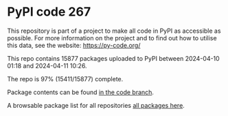 # PyPI code 267

This repository is part of a project to make all code in PyPI as accessible as possible. For more information 
on the project and to find out how to utilise this data, see the website: https://py-code.org/

This repo contains 15877 packages uploaded to PyPI between 
2024-04-10 01:18 and 2024-04-11 10:26.

The repo is 97% (15411/15877) complete.

Package contents can be found [in the code branch](https://github.com/pypi-data/pypi-mirror-267/tree/code/packages).

A browsable package list for all repositories [all packages here](https://py-code.org/repositories/pypi-mirror-267).


